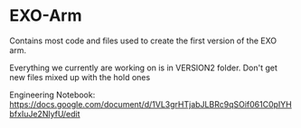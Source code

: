 # EXO-Arm
Contains most code and files used to create the first version of the EXO arm. 

Everything we currently are working on is in VERSION2 folder. Don't get new files mixed up with the hold ones

Engineering Notebook:
https://docs.google.com/document/d/1VL3grHTjabJLBRc9qSOif061C0pIYHbfxIuJe2NlyfU/edit
